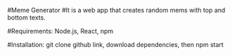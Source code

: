 #Meme Generator
#It is a web app that creates random mems with top and bottom texts.

#Requirements: Node.js, React, npm

#Installation: git clone github link, download dependencies, then npm start
